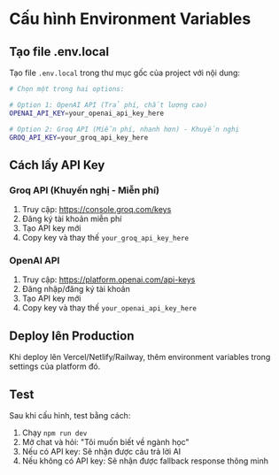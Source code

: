 # Cấu hình Environment Variables

## Tạo file .env.local

Tạo file `.env.local` trong thư mục gốc của project với nội dung:

```bash
# Chọn một trong hai options:

# Option 1: OpenAI API (Trả phí, chất lượng cao)
OPENAI_API_KEY=your_openai_api_key_here

# Option 2: Groq API (Miễn phí, nhanh hơn) - Khuyến nghị
GROQ_API_KEY=your_groq_api_key_here
```

## Cách lấy API Key

### Groq API (Khuyến nghị - Miễn phí)
1. Truy cập: https://console.groq.com/keys
2. Đăng ký tài khoản miễn phí
3. Tạo API key mới
4. Copy key và thay thế `your_groq_api_key_here`

### OpenAI API
1. Truy cập: https://platform.openai.com/api-keys
2. Đăng nhập/đăng ký tài khoản
3. Tạo API key mới
4. Copy key và thay thế `your_openai_api_key_here`

## Deploy lên Production

Khi deploy lên Vercel/Netlify/Railway, thêm environment variables trong settings của platform đó.

## Test

Sau khi cấu hình, test bằng cách:
1. Chạy `npm run dev`
2. Mở chat và hỏi: "Tôi muốn biết về ngành học"
3. Nếu có API key: Sẽ nhận được câu trả lời AI
4. Nếu không có API key: Sẽ nhận được fallback response thông minh
